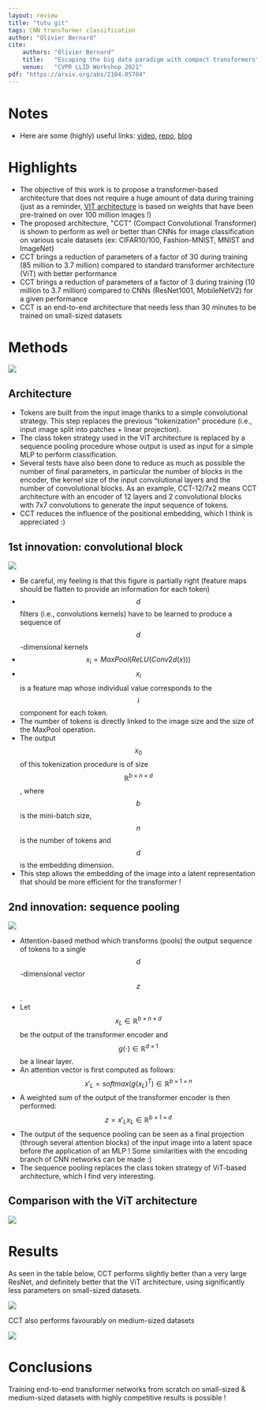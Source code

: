```yaml
---
layout: review
title: "tutu git"
tags: CNN transformer classification
author: "Olivier Bernard"
cite:
    authors: "Olivier Bernard"
    title:   "Escaping the big data paradigm with compact transformers"
    venue:   "CVPR LLID Workshop 2021"
pdf: "https://arxiv.org/abs/2104.05704"
---
```


# Notes

* Here are some (highly) useful links: [video](https://www.youtube.com/watch?v=AEWhf_hMBgs), [repo](https://github.com/SHI-Labs/Compact-Transformers), [blog](https://medium.com/pytorch/training-compact-transformers-from-scratch-in-30-minutes-with-pytorch-ff5c21668ed5)

# Highlights

* The objective of this work is to propose a transformer-based architecture that does not require a huge amount of data during training (just as a reminder, [VIT architecture](https://creatis-myriad.github.io/2022/06/01/VisionTransformer.html) is based on weights that have been pre-trained on over 100 million images !)
* The proposed architecture, "CCT" (Compact Convolutional Transformer) is shown to perform as well or better than CNNs for image classification on various scale datasets (ex: CIFAR10/100, Fashion-MNIST, MNIST and ImageNet)
* CCT brings a reduction of parameters of a factor of 30 during training (85 million to 3.7 million) compared to standard transformer architecture (ViT) with better performance
* CCT brings a reduction of parameters of a factor of 3 during training (10 million to 3.7 million) compared to CNNs (ResNet1001, MobileNetV2) for a given performance
* CCT is an end-to-end architecture that needs less than 30 minutes to be trained on small-sized datasets

# Methods

![](/collections/images/cct/main_diagram.jpg)

## Architecture

* Tokens are built from the input image thanks to a simple convolutional strategy. This step replaces the previous "tokenization" procedure (i.e., input image split into patches + linear projection).
* The class token strategy used in the ViT architecture is replaced by a sequence pooling procedure whose output is used as input for a simple MLP to perform classification.
* Several tests have also been done to reduce as much as possible the number of final parameters, in particular the number of blocks in the encoder, the kernel size of the input convolutional layers and the number of convolutional blocks. As an example, CCT-12/7x2 means CCT architecture with an encoder of 12 layers and 2 convolutional blocks with 7x7 convolutions to generate the input sequence of tokens.
* CCT reduces the influence of the positional embedding, which I think is appreciated :)

## 1st innovation: convolutional block

![](/collections/images/cct/convolutions.jpg)

* Be careful, my feeling is that this figure is partially right (feature maps should be flatten to provide an information for each token)
* $$d$$ filters (i.e., convolutions kernels) have to be learned to produce a sequence of $$d$$-dimensional kernels 
* $$ x_i = MaxPool\left( ReLU\left( Conv2d(x) \right) \right) $$
* $$x_i$$ is a feature map whose individual value corresponds to the $$i$$ component for each token.
* The number of tokens is directly linked to the image size and the size of the MaxPool operation.
* The output $$x_0$$ of this tokenization procedure is of size $$\mathbb{R}^{b \times n \times d}$$, where $$b$$ is the mini-batch size, $$n$$ is the number of tokens and $$d$$ is the embedding dimension.
* This step allows the embedding of the image into a latent representation that should be more efficient for the transformer !

## 2nd innovation: sequence pooling

![](/collections/images/cct/sequence_pooling.jpg)

* Attention-based method which transforms (pools) the output sequence of tokens to a single $$d$$-dimensional vector $$z$$.
* Let $$x_L \in \mathbb{R}^{b \times n \times d}$$ be the output of the transformer encoder and $$g(\cdot) \in \mathbb{R}^{d \times 1}$$ be a linear layer. 
* An attention vector is first computed as follows: $$x'_{L}=softmax\left(g(x_L)^T\right) \in \mathbb{R}^{b \times 1 \times n}$$
* A weighted sum of the output of the transformer encoder is then performed: $$ z = x'_{L} x_{L} \in \mathbb{R}^{b \times 1 \times d}$$
* The output of the sequence pooling can be seen as a final projection (through several attention blocks) of the input image into a latent space before the application of an MLP ! Some similarities with the encoding branch of CNN networks can be made :)
* The sequence pooling replaces the class token strategy of ViT-based architecture, which I find very interesting.

## Comparison with the ViT architecture

![](/collections/images/cct/main_innovations.jpg)


# Results

As seen in the table below, CCT performs slightly better than a very large ResNet, and definitely better that the ViT architecture, using significantly less parameters on small-sized datasets.

![](/collections/images/cct/results_table1.jpg)

CCT also performs favourably on medium-sized datasets

![](/collections/images/cct/results_table2.jpg)

# Conclusions

Training end-to-end transformer networks from scratch on small-sized & medium-sized datasets with highly competitive results is possible !


